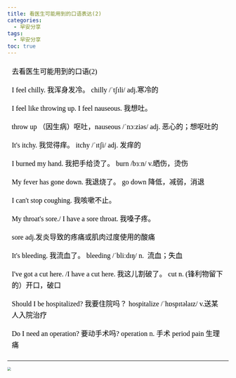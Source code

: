 ```yaml
---
title: 看医生可能用到的口语表达(2)
categories:
  - 早安分享
tags:
  - 早安分享
toc: true 
---
```

<!-- 
去看医生可能用到的口语(2)

I feel chilly. 我浑身发冷。 chilly /ˈtʃɪli/ adj.寒冷的


I feel like throwing up.  I feel nauseous. 我想吐。

throw up （因生病）呕吐，nauseous /ˈnɔːziəs/ adj. 恶心的；想呕吐的

It's itchy. 我觉得痒。 itchy /ˈɪtʃi/ adj. 发痒的

I burned my hand. 我把手给烫了。 burn /bɜːn/ v.晒伤，烫伤

My fever has gone down. 我退烧了。 go down 降低，减弱，消退

I can't stop coughing. 我咳嗽不止。

My throat's sore./ I have a sore throat. 我嗓子疼。

sore adj.发炎导致的疼痛或肌肉过度使用的酸痛

It's bleeding. 我流血了。 bleeding /ˈbliːdɪŋ/ n.  流血；失血

I've got a cut here. /I have a cut here. 我这儿割破了。 cut n. (锋利物留下的）开口，破口

Should I be hospitalized? 我要住院吗？ hospitalize /ˈhɒspɪtəlaɪz/ v.送某人入院治疗

Do I need an operation? 要动手术吗? operation n. 手术  period pain 生理痛
 -->


<section id="nice" data-tool="mdnice编辑器" data-website="https://www.mdnice.com" style="font-size: 16px; color: black; padding: 0 10px; line-height: 1.6; word-spacing: 0px; letter-spacing: 0px; word-break: break-word; word-wrap: break-word; text-align: left; font-family: Optima-Regular, Optima, PingFangSC-light, PingFangTC-light, 'PingFang SC', Cambria, Cochin, Georgia, Times, 'Times New Roman', serif;"><p data-tool="mdnice编辑器" style="font-size: 16px; padding-top: 8px; padding-bottom: 8px; margin: 0; line-height: 26px; color: black;">去看医生可能用到的口语(2)</p>
<p data-tool="mdnice编辑器" style="font-size: 16px; padding-top: 8px; padding-bottom: 8px; margin: 0; line-height: 26px; color: black;">I feel chilly. 我浑身发冷。 chilly /ˈtʃɪli/ adj.寒冷的</p>
<p data-tool="mdnice编辑器" style="font-size: 16px; padding-top: 8px; padding-bottom: 8px; margin: 0; line-height: 26px; color: black;">I feel like throwing up.  I feel nauseous. 我想吐。</p>
<p data-tool="mdnice编辑器" style="font-size: 16px; padding-top: 8px; padding-bottom: 8px; margin: 0; line-height: 26px; color: black;">throw up （因生病）呕吐，nauseous /ˈnɔːziəs/ adj. 恶心的；想呕吐的</p>
<p data-tool="mdnice编辑器" style="font-size: 16px; padding-top: 8px; padding-bottom: 8px; margin: 0; line-height: 26px; color: black;">It's itchy. 我觉得痒。 itchy /ˈɪtʃi/ adj. 发痒的</p>
<p data-tool="mdnice编辑器" style="font-size: 16px; padding-top: 8px; padding-bottom: 8px; margin: 0; line-height: 26px; color: black;">I burned my hand. 我把手给烫了。 burn /bɜːn/ v.晒伤，烫伤</p>
<p data-tool="mdnice编辑器" style="font-size: 16px; padding-top: 8px; padding-bottom: 8px; margin: 0; line-height: 26px; color: black;">My fever has gone down. 我退烧了。 go down 降低，减弱，消退</p>
<p data-tool="mdnice编辑器" style="font-size: 16px; padding-top: 8px; padding-bottom: 8px; margin: 0; line-height: 26px; color: black;">I can't stop coughing. 我咳嗽不止。</p>
<p data-tool="mdnice编辑器" style="font-size: 16px; padding-top: 8px; padding-bottom: 8px; margin: 0; line-height: 26px; color: black;">My throat's sore./ I have a sore throat. 我嗓子疼。</p>
<p data-tool="mdnice编辑器" style="font-size: 16px; padding-top: 8px; padding-bottom: 8px; margin: 0; line-height: 26px; color: black;">sore adj.发炎导致的疼痛或肌肉过度使用的酸痛</p>
<p data-tool="mdnice编辑器" style="font-size: 16px; padding-top: 8px; padding-bottom: 8px; margin: 0; line-height: 26px; color: black;">It's bleeding. 我流血了。 bleeding /ˈbliːdɪŋ/ n. &nbsp;流血；失血</p>
<p data-tool="mdnice编辑器" style="font-size: 16px; padding-top: 8px; padding-bottom: 8px; margin: 0; line-height: 26px; color: black;">I've got a cut here. /I have a cut here. 我这儿割破了。 cut n. (锋利物留下的）开口，破口</p>
<p data-tool="mdnice编辑器" style="font-size: 16px; padding-top: 8px; padding-bottom: 8px; margin: 0; line-height: 26px; color: black;">Should I be hospitalized? 我要住院吗？ hospitalize /ˈhɒspɪtəlaɪz/ v.送某人入院治疗</p>
<p data-tool="mdnice编辑器" style="font-size: 16px; padding-top: 8px; padding-bottom: 8px; margin: 0; line-height: 26px; color: black;">Do I need an operation? 要动手术吗? operation n. 手术  period pain 生理痛</p>
</section>


---


<img src="/img/doc2.jpg" style="zoom:50%;" />